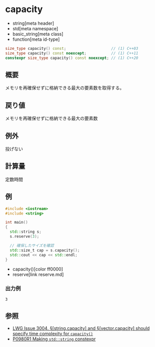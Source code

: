 # capacity
* string[meta header]
* std[meta namespace]
* basic_string[meta class]
* function[meta id-type]

```cpp
size_type capacity() const;                    // (1) C++03
size_type capacity() const noexcept;           // (1) C++11
constexpr size_type capacity() const noexcept; // (1) C++20
```

## 概要
メモリを再確保せずに格納できる最大の要素数を取得する。


## 戻り値
メモリを再確保せずに格納できる最大の要素数


## 例外
投げない


## 計算量
定数時間


## 例
```cpp example
#include <iostream>
#include <string>

int main()
{
  std::string s;
  s.reserve(3);

  // 確保したサイズを確認
  std::size_t cap = s.capacity();
  std::cout << cap << std::endl;
}
```
* capacity()[color ff0000]
* reserve[link reserve.md]

### 出力例
```
3
```

## 参照
- [LWG Issue 3004. §[string.capacity] and §[vector.capacity] should specify time complexity for `capacity()`](https://wg21.cmeerw.net/lwg/issue3004)
- [P0980R1 Making `std::string` constexpr](https://www.open-std.org/jtc1/sc22/wg21/docs/papers/2019/p0980r1.pdf)
